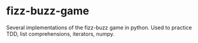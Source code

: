 # fizz-buzz-game
Several implementations of the fizz-buzz game in python. Used to practice TDD, list comprehensions, iterators, numpy.
